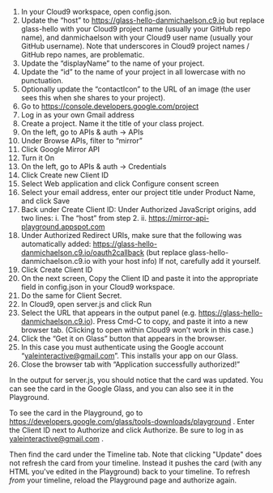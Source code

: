   1. In your Cloud9 workspace, open config.json.
  2. Update the “host” to
https://glass-hello-danmichaelson.c9.io
but replace glass-hello with your Cloud9 project name (usually your GitHub repo name), and danmichaelson with your Cloud9 user name (usually your GitHub username). Note that underscores in Cloud9 project names / GitHub repo names, are problematic.
  3. Update the “displayName” to the name of your project.
  4. Update the “id” to the name of your project in all lowercase with no punctuation.
  5. Optionally update the “contactIcon” to the URL of an image (the user sees this when she shares to your project).
  6. Go to https://console.developers.google.com/project
  7. Log in as your own Gmail address
  8. Create a project. Name it the title of your class project.
  9. On the left, go to APIs & auth → APIs
  10. Under Browse APIs, filter to “mirror”
  11. Click Google Mirror API
  12. Turn it On
  13. On the left, go to APIs & auth → Credentials
  14. Click Create new Client ID
  15. Select Web application and click Configure consent screen
  16. Select your email address, enter our project title under Product Name, and click Save
  17. Back under Create Client ID: Under Authorized JavaScript origins, add two lines: 
    i. The “host” from step 2. 
    ii. https://mirror-api-playground.appspot.com
  18. Under Authorized Redirect URIs, make sure that the following was automatically added:
https://glass-hello-danmichaelson.c9.io/oauth2callback
(but replace glass-hello-danmichaelson.c9.io with your host info)
If not, carefully add it yourself.
  19. Click Create Client ID
  20. On the next screen, Copy the Client ID and paste it into the appropriate field in config.json in your Cloud9 workspace.
  21. Do the same for Client Secret.
  22. In Cloud9, open server.js and click Run
  23. Select the URL that appears in the output panel (e.g. https://glass-hello-danmichaelson.c9.io). Press Cmd-C to copy, and paste it into a new browser tab. (Clicking to open within Cloud9 won’t work in this case.)
  24. Click the “Get it on Glass” button that appears in the browser.
  25. In this case you must authenticate using the Google account “yaleinteractive@gmail.com”. This installs your app on our Glass.
  26. Close the browser tab with “Application successfully authorized!”

In the output for server.js, you should notice that the card was updated. You can see the card in the Google Glass, and you can also see it in the Playground.

To see the card in the Playground, go to https://developers.google.com/glass/tools-downloads/playground . Enter the Client ID next to Authorize and click Authorize. Be sure to log in as yaleinteractive@gmail.com .

Then find the card under the Timeline tab. Note that clicking "Update" does not refresh the card from your timeline. Instead it pushes the card (with any HTML you've edited in the Playground) back to your timeline. To refresh _from_ your timeline, reload the Playground page and authorize again.
